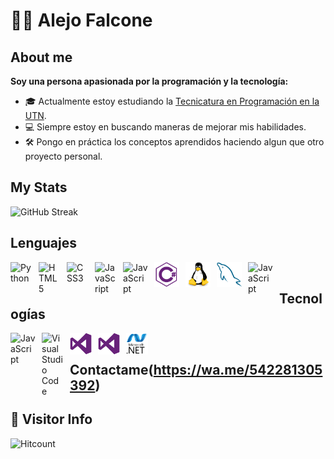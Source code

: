 # 🧑‍💻 Alejo Falcone

## About me

**Soy una persona apasionada por la programación y la tecnología:**
- 🎓 Actualmente estoy estudiando la [Tecnicatura en Programación en la UTN](https://extensionfra.com.ar/courses/tecnicatura-en-programacion-ingreso/). 
- 💻 Siempre estoy en buscando maneras de mejorar mis habilidades.
- 🛠  Pongo en práctica los conceptos aprendidos haciendo algun que otro proyecto personal.


## My Stats 
![GitHub Streak](https://github-readme-stats.vercel.app/api?username=AleFalcone27&count_private=true&show_icons=true&theme=)


## Lenguajes

<img align="left" alt="Python" width="35px" src="https://cdn.jsdelivr.net/gh/devicons/devicon/icons/python/python-original.svg" style="padding-right:10px;" />

<img align="left" alt="HTML5" width="35px" src="https://cdn.jsdelivr.net/gh/devicons/devicon/icons/html5/html5-original.svg" style="padding-right:10px;" />

<img align="left" alt="CSS3" width="35px" src="https://cdn.jsdelivr.net/gh/devicons/devicon/icons/css3/css3-original.svg" style="padding-right:10px;" />

<img align="left" alt="JavaScript" width="35px" src="https://cdn.jsdelivr.net/gh/devicons/devicon/icons/javascript/javascript-original.svg" style="padding-right:10px;" />

<img align="left" alt="JavaScript" width="40px" src="https://cdn.jsdelivr.net/gh/devicons/devicon/icons/cplusplus/cplusplus-line.svg" style="padding-right:10px;" />



<img align="left" alt="JavaScript" width="40px" src="https://github.com/devicons/devicon/blob/v2.15.1/icons/csharp/csharp-line.svg" style="padding-right:10px;" />

<img align="left" alt="JavaScript" width="40px" src="https://github.com/devicons/devicon/blob/v2.15.1/icons/linux/linux-original.svg" style="padding-right:10px;" />

<img align="left" alt="JavaScript" width="40px" src="https://github.com/devicons/devicon/blob/v2.15.1/icons/mysql/mysql-original.svg" style="padding-right:10px;" />

<img align="left" alt="JavaScript" width="40px" src="https://upload.wikimedia.org/wikipedia/commons/4/40/VB.NET_Logo.svg" style="padding-right:10px;" />

<br>


## Tecnologías

<img align="left" alt="JavaScript" width="40px" src="https://cdn.jsdelivr.net/gh/devicons/devicon/icons/arduino/arduino-original-wordmark.svg" style="padding-right:10px;" />

<img align="left" alt="Visual Studio Code" width="35px" src="https://cdn.jsdelivr.net/gh/devicons/devicon/icons/vscode/vscode-original.svg" style="padding-right:10px;" />

<img align="left" alt="Visual Studio Code" width="35px" src="https://github.com/devicons/devicon/blob/v2.15.1/icons/visualstudio/visualstudio-plain.svg" style="padding-right:10px;" />

<img align="left" alt="Visual Studio Code" width="35px" src="https://github.com/devicons/devicon/blob/v2.15.1/icons/visualstudio/visualstudio-plain.svg" style="padding-right:10px;" />

<img align="left" alt="Visual Studio Code" width="35px" src="https://github.com/devicons/devicon/blob/v2.15.1/icons/dot-net/dot-net-original-wordmark.svg" style="padding-right:10px;" />

<br>

## Contactame(https://wa.me/542281305392)

## 👀 Visitor Info

![Hitcount](https://komarev.com/ghpvc/?username=AleFalcone27&color=57bcd9)
